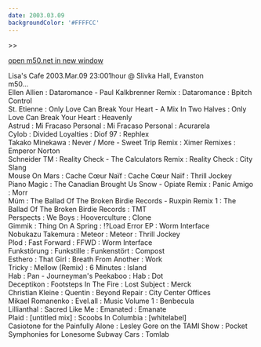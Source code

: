 ```yaml
---
date: 2003.03.09
backgroundColor: '#FFFFCC'
---
```


\>>

[open m50.net in new window](http://m50.net/)


Lisa's Cafe 2003.Mar.09 23:001hour @ Slivka Hall, Evanston  
m50...  
Ellen Allien : Dataromance - Paul Kalkbrenner Remix : Dataromance : Bpitch Control  
St. Etienne : Only Love Can Break Your Heart - A Mix In Two Halves : Only Love Can Break Your Heart : Heavenly  
Astrud : Mi Fracaso Personal : Mi Fracaso Personal : Acurarela  
Cylob : Divided Loyalties : Diof 97 : Rephlex  
Takako Minekawa : Never / More - Sweet Trip Remix : Ximer Remixes : Emperor Norton  
Schneider TM : Reality Check - The Calculators Remix : Reality Check : City Slang  
Mouse On Mars : Cache Cœur Naïf : Cache Cœur Naïf : Thrill Jockey  
Piano Magic : The Canadian Brought Us Snow - Opiate Remix : Panic Amigo : Morr  
Múm : The Ballad Of The Broken Birdie Records - Ruxpin Remix 1 : The Ballad Of The Broken Birdie Records : TMT  
Perspects : We Boys : Hooverculture : Clone  
Gimmik : Thing On A Spring : !?Load Error EP : Worm Interface  
Nobukazu Takemura : Meteor : Meteor : Thrill Jockey  
Plod : Fast Forward : FFWD : Worm Interface  
Funkstörung : Funkstille : Funkenstört : Compost  
Esthero : That Girl : Breath From Another : Work  
Tricky : Mellow (Remix) : 6 Minutes : Island  
Hab : Pan - Journeyman's Peekaboo : Hab : Dot  
Deceptikon : Footsteps In The Fire : Lost Subject : Merck  
Christian Kleine : Quentin : Beyond Repair : City Center Offices  
Mikael Romanenko : Evel.all : Music Volume 1 : Benbecula  
Lillianthal : Sacred Like Me : Emanated : Emanate  
Plaid : \[untitled mix\] : Scoobs In Columbia : \[whitelabel\]  
Casiotone for the Painfully Alone : Lesley Gore on the TAMI Show : Pocket Symphonies for Lonesome Subway Cars : Tomlab